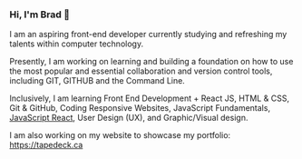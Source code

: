 ### Hi, I'm Brad 👋

I am an aspiring front-end developer currently studying and refreshing my talents within computer technology.

Presently, I am working on learning and building a foundation on how to use the most popular and essential collaboration and version control tools, including GIT, GITHUB and the Command Line.

Inclusively, I am learning Front End Development + React JS, HTML & CSS, Git & GitHub, Coding Responsive Websites, JavaScript Fundamentals, [JavaScript React](https://reactjs.org/tutorial/tutorial.html "Tutorial"), User Design (UX), and Graphic/Visual design.

I am also working on my website to showcase my portfolio: https://tapedeck.ca

<!--
**bradzakk/bradzakk** is a ✨ _special_ ✨ repository because its `README.md` (this file) appears on your GitHub profile.

Here are some ideas to get you started:

- 🔭 I’m currently working on ...
- 🌱 I’m currently learning ...
- 👯 I’m looking to collaborate on ...
- 🤔 I’m looking for help with ...
- 💬 Ask me about ...
- 📫 How to reach me: ...
- 😄 Pronouns: ...
- ⚡ Fun fact: ...
-->
